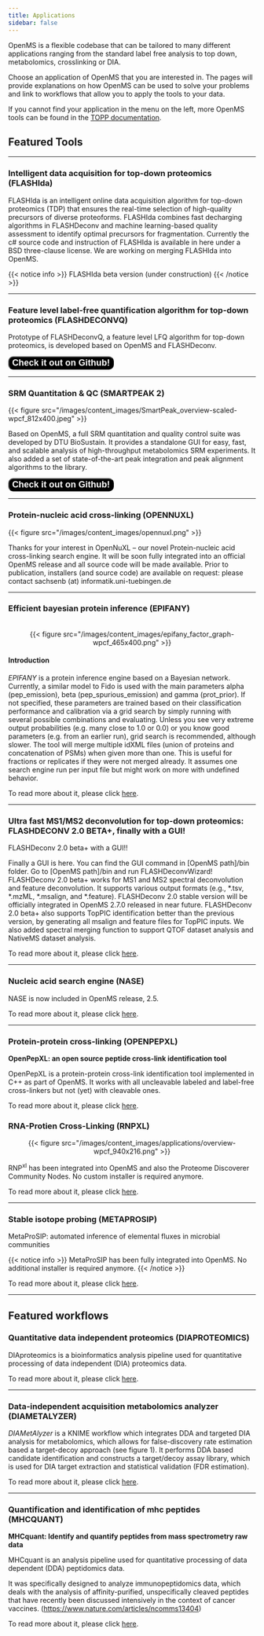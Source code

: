 ```yaml
---
title: Applications
sidebar: false
---
```


OpenMS is a flexible codebase that can be tailored to many different applications ranging from the standard label free analysis to top down, metabolomics, crosslinking or DIA.

Choose an application of OpenMS that you are interested in. The pages will provide explanations on how OpenMS can be used to solve your problems and link to workflows that allow you to apply the tools to your data.

If you cannot find your application in the menu on the left, more OpenMS tools can be found in the [TOPP documentation](http://openms.de/documentation/TOPP_documentation.html).


## Featured Tools

***

### Intelligent data acquisition for top-down proteomics (FLASHIda)

FLASHIda is an intelligent online data acquisition algorithm for top-down proteomics (TDP) that ensures the real-time selection of high-quality precursors of diverse proteoforms. FLASHIda combines fast decharging algorithms in FLASHDeconv and machine learning-based quality assessment to identify optimal precursors for fragmentation. Currently the c# source code and instruction of FLASHIda is available in here under a BSD three-clause license. We are working on merging FLASHIda into OpenMS.

{{< notice info >}}
FLASHIda beta version (under construction)
{{< /notice >}}
***

### Feature level label-free quantification algorithm for top-down proteomics (FLASHDECONVQ)

Prototype of FLASHDeconvQ, a feature level LFQ algorithm for top-down proteomics, is developed based on OpenMS and FLASHDeconv.

<button name="button" style = "color: white;background: black;border-radius: 10px;font-size: large;font-weight: bold;" onclick="https://github.com/JeeH-K/OpenMS/tree/feature/FLASHDeconvQ">Check it out on Github!</button>

***

### SRM Quantitation & QC (SMARTPEAK 2)

{{< figure src="/images/content_images/SmartPeak_overview-scaled-wpcf_812x400.jpeg" >}}

Based on OpenMS, a full SRM quantitation and quality control suite was developed by DTU BioSustain. It provides a standalone GUI for easy, fast, and scalable analysis of high-throughput metabolomics SRM experiments. It also added a set of state-of-the-art peak integration and peak alignment algorithms to the library.

<button name="button" style = "color: white;background: black;border-radius: 10px;font-size: large;font-weight: bold;" onclick="https://github.com/dmccloskey/SmartPeak2">Check it out on Github!</button>

***

### Protein-nucleic acid cross-linking (OPENNUXL)

{{< figure src="/images/content_images/opennuxl.png" >}}

Thanks for your interest in OpenNuXL – our novel Protein-nucleic acid cross-linking search engine.
It will be soon fully integrated into an official OpenMS release and all source code will be made available.
Prior to publication, installers (and source code) are available on request: please contact sachsenb (at) informatik.uni-tuebingen.de

***

### Efficient bayesian protein inference (EPIFANY)
<br>
<center>{{< figure src="/images/content_images/epifany_factor_graph-wpcf_465x400.png" >}}</center>

#### Introduction

_EPIFANY_  is a protein inference engine based on a Bayesian network. Currently, a similar model to
Fido is used with the main parameters alpha (pep_emission), beta (pep_spurious_emission) and gamma (prot_prior).
If not specified, these parameters are trained based on their classification performance and calibration
via a grid search by simply running with several possible combinations and evaluating. Unless you see very extreme output
probabilities (e.g. many close to 1.0 or 0.0) or you know good parameters (e.g. from an earlier run),
grid search is recommended, although slower. The tool will merge multiple idXML files (union of proteins
and concatenation of PSMs) when given more than one. This is useful for fractions or replicates if they were not merged already.
It assumes one search engine run per input file but might work on more with undefined behavior.

To read more about it, please click <a href="/application/epifany/">here</a>.

***

### Ultra fast MS1/MS2 deconvolution for top-down proteomics: FLASHDECONV 2.0 BETA+, finally with a GUI!

FLASHDeconv 2.0 beta+ with a GUI!!

Finally a GUI is here. You can find the GUI command in [OpenMS path]/bin folder. Go to [OpenMS path]/bin and run FLASHDeconvWizard! FLASHDeconv 2.0 beta+ works for MS1 and MS2 spectral deconvolution and feature deconvolution. It supports various output formats (e.g., *.tsv, *.mzML, *.msalign, and *.feature). FLASHDeconv 2.0 stable version will be officially integrated in OpenMS 2.7.0 released in near future. FLASHDeconv 2.0 beta+ also supports TopPIC identification better than the previous version, by generating all msalign and feature files for TopPIC inputs. We also added spectral merging function to support QTOF dataset analysis and NativeMS dataset analysis.

To read more about it, please click <a href="/application/flashdeconv/">here</a>.

***

### Nucleic acid search engine (NASE)

NASE is now included in OpenMS release, 2.5.

To read more about it, please click <a href="/application/nase/">here</a>.

***

### Protein-protein cross-linking (OPENPEPXL)

**OpenPepXL: an open source peptide cross-link identification tool**

OpenPepXL is a protein-protein cross-link identification tool implemented in C++ as part of OpenMS. It works with all uncleavable labeled and label-free cross-linkers but not (yet) with cleavable ones.

To read more about it, please click <a href="/application/openpepxl/">here</a>.

### RNA-Protien Cross-Linking (RNPXL)

<center>{{< figure src="/images/content_images/applications/overview-wpcf_940x216.png" >}}</center>

RNP<sup>xl</sup> has been integrated into OpenMS and also the Proteome Discoverer Community Nodes. No custom installer is required anymore.

To read more about it, please click <a href="/application/rnpxl/">here</a>.

*** 

### Stable isotope probing (METAPROSIP)

MetaProSIP: automated inference of elemental fluxes in microbial communities

{{< notice info >}}
MetaProSIP has been fully integrated into OpenMS. No additional installer is required anymore.
{{< /notice >}}

To read more about it, please click <a href="/application/metaprosip/">here</a>.

*** 

## Featured workflows

### Quantitative data independent proteomics (DIAPROTEOMICS)

DIAproteomics is a bioinformatics analysis pipeline used for quantitative processing of data independent (DIA) proteomics data.

To read more about it, please click <a href="/application/diaproteomics/">here</a>.

*** 

### Data-independent acquisition metabolomics analyzer (DIAMETALYZER)

_DIAMetAlyzer_ is a KNIME workflow which integrates DDA and targeted DIA analysis for metabolomics, which allows for false-discovery rate estimation based a target-decoy approach (see figure 1). It performs DDA based candidate identification and constructs a target/decoy assay library, which is used for DIA target extraction and statistical validation (FDR estimation).

To read more about it, please click <a href="/application/diametalyzer/">here</a>.

*** 

### Quantification and identification of mhc peptides (MHCQUANT)

**MHCquant: Identify and quantify peptides from mass spectrometry raw data**

MHCquant is an analysis pipeline used for quantitative processing of data dependent (DDA) peptidomics data.

It was specifically designed to analyze immunopeptidomics data, which deals with the analysis of affinity-purified, unspecifically cleaved peptides that have recently been discussed intensively in the context of cancer vaccines. (https://www.nature.com/articles/ncomms13404)

To read more about it, please click <a href="/application/mhcquant/">here</a>.